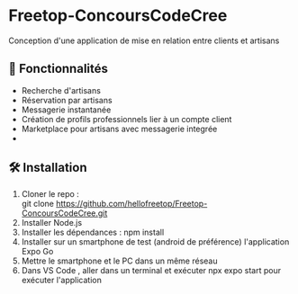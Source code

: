 # Freetop-ConcoursCodeCree
Conception d'une application de mise en relation entre clients et artisans

## 🚀 Fonctionnalités  
- Recherche d'artisans  
- Réservation par artisans  
- Messagerie instantanée
- Création de profils professionnels lier à un compte client
- Marketplace pour artisans avec messagerie integrée
-   

## 🛠 Installation  
1. Cloner le repo :  
   git clone https://github.com/hellofreetop/Freetop-ConcoursCodeCree.git
2. Installer Node.js
3. Installer les dépendances : npm install
4. Installer sur un smartphone de test (android de préférence) l'application Expo Go
5. Mettre le smartphone et le PC dans un même réseau
6. Dans VS Code , aller dans un terminal et exécuter npx expo start pour exécuter l'application
